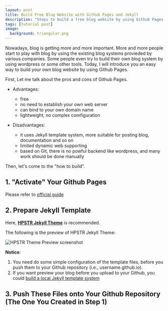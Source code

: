 ```yaml
---
layout: post
title: Build Free Blog Website with Github Pages and Jekyll
description: "Steps to build a free blog website by using Github Pages and Jekyll."
tags: [tutorial post]
image:
  background: triangular.png
---
```


Nowadays, blog is getting more and more important. More and more people start to play with blog by using the existing blog systems provieded by various companies. Some people even try to build their own blog system by using wordpress or some other tools. Today, I will introduce you an easy way to build your own blog website by using Github Pages. 

First, Let me talk about the pros and cons of Github Pages.

* Advantages:

	* free
	* no need to establish your own web server
	* can bind to your own domain name
	* lightweight, no complex comfiguration

* Disadvantages:

	* it uses Jekyll template system, more suitable for posting blog, documentation and so on
	* limited dynamic web supporting
	* based on Git, there is no powful backend like wordpress, and many work should be done manually

Then, let's come to the "how to build".

## 1. "Activate" Your Github Pages

Please refer to [official guide](https://pages.github.com/)

## 2. Prepare Jekyll Template 

Here, [**HPSTR Jekyll Theme**](https://mmistakes.github.io/hpstr-jekyll-theme/theme-setup/) is recommended.

The following is the preview of HPSTR Jekyll Theme:

![HPSTR Theme Preview screenshot](http://mmistakes.github.io/hpstr-jekyll-theme/images/hpstr-jekyll-theme-preview.jpg)

**Notice**: 

1. You need do some simple configuration of the template files, before you push them to your Github repository (i.e., username.github.io).
2. If you want preview your blog before you upload to your Github, you could [build a local Jekyll template system](http://xlong88.github.io/build-local-Jekyll/)

## 3. Push These Files onto Your Github Repository (The One You Created in Step 1)